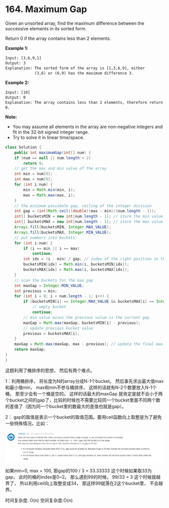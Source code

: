 # 164. Maximum Gap



Given an unsorted array, find the maximum difference between the successive elements in its sorted form.

Return 0 if the array contains less than 2 elements.

**Example 1:**

```text
Input: [3,6,9,1]
Output: 3
Explanation: The sorted form of the array is [1,3,6,9], either
             (3,6) or (6,9) has the maximum difference 3.
```

**Example 2:**

```text
Input: [10]
Output: 0
Explanation: The array contains less than 2 elements, therefore return 0.
```

**Note:**

* You may assume all elements in the array are non-negative integers and fit in the 32-bit signed integer range.
* Try to solve it in linear time/space.

```java
class Solution {
    public int maximumGap(int[] num) {
    if (num == null || num.length < 2)
        return 0;
    // get the max and min value of the array
    int min = num[0];
    int max = num[0];
    for (int i:num) {
        min = Math.min(min, i);
        max = Math.max(max, i);
    }
    // the minimum possibale gap, ceiling of the integer division
    int gap = (int)Math.ceil((double)(max - min)/(num.length - 1));
    int[] bucketsMIN = new int[num.length - 1]; // store the min value in that bucket
    int[] bucketsMAX = new int[num.length - 1]; // store the max value in that bucket
    Arrays.fill(bucketsMIN, Integer.MAX_VALUE);
    Arrays.fill(bucketsMAX, Integer.MIN_VALUE);
    // put numbers into buckets
    for (int i:num) {
        if (i == min || i == max)
            continue;
        int idx = (i - min) / gap; // index of the right position in the buckets
        bucketsMIN[idx] = Math.min(i, bucketsMIN[idx]);
        bucketsMAX[idx] = Math.max(i, bucketsMAX[idx]);
    }
    // scan the buckets for the max gap
    int maxGap = Integer.MIN_VALUE;
    int previous = min;
    for (int i = 0; i < num.length - 1; i++) {
        if (bucketsMIN[i] == Integer.MAX_VALUE && bucketsMAX[i] == Integer.MIN_VALUE)
            // empty bucket
            continue;
        // min value minus the previous value is the current gap
        maxGap = Math.max(maxGap, bucketsMIN[i] - previous);
        // update previous bucket value
        previous = bucketsMAX[i];
    }
    maxGap = Math.max(maxGap, max - previous); // updata the final max value gap
    return maxGap;
}
}
```

这题利用了桶排序的思想， 然后有两个难点。

1：利用桶排序， 将长度为N的array分成N-1个bucket。 然后事先求出最大值max和最小值min， max和min不参与桶排序， 这样的话就有N-2个数要放入N-1个桶， 那至少会有一个桶是空的。 这样的话最大的maxGap 就肯定是就不会小于两个bucket之间的gap了，比较的时候也不需要比较同一个bucket里面不同两个数的差值了（因为同一个bucket里的数最大的差值也就是gap）。

2： gap的取值是表示一个bucket的取值范围。要用ceil函数向上取整是为了避免一些特殊情况。比如：

![](../.gitbook/assets/image%20%2811%29.png)

如果min=0, max = 100, 那gap的100 / 3 = 33.33333 这个时候如果取33为gap， 此时的桶的index是0~2。 那么遇到99的时候， 99/33 = 3 这个时候就越界了， 所以利用ceil向上取整变成34， 那这样99就落在2这个bucket里， 不会越界。



时间复杂度: O\(n\) 空间复杂度:O\(n\)



